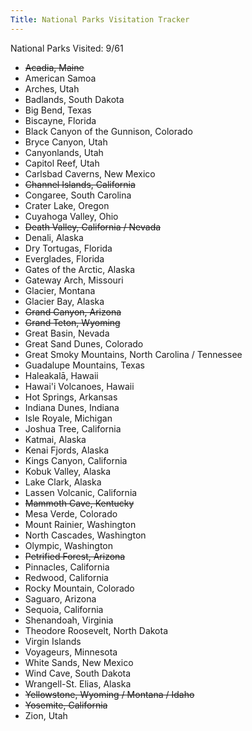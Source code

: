 ```yaml
---
Title: National Parks Visitation Tracker
---
```


National Parks Visited: 9/61

- ~~Acadia, Maine~~
- American Samoa
- Arches, Utah
- Badlands, South Dakota
- Big Bend, Texas
- Biscayne, Florida
- Black Canyon of the Gunnison, Colorado
- Bryce Canyon, Utah
- Canyonlands, Utah
- Capitol Reef, Utah
- Carlsbad Caverns, New Mexico
- ~~Channel Islands, California~~
- Congaree, South Carolina
- Crater Lake, Oregon
- Cuyahoga Valley, Ohio
- ~~Death Valley, California / Nevada~~
- Denali, Alaska
- Dry Tortugas, Florida
- Everglades, Florida
- Gates of the Arctic, Alaska
- Gateway Arch, Missouri
- Glacier, Montana
- Glacier Bay, Alaska
- ~~Grand Canyon, Arizona~~
- ~~Grand Teton, Wyoming~~
- Great Basin, Nevada
- Great Sand Dunes, Colorado
- Great Smoky Mountains, North Carolina / Tennessee
- Guadalupe Mountains, Texas
- Haleakalā, Hawaii
- Hawai'i Volcanoes, Hawaii
- Hot Springs, Arkansas
- Indiana Dunes, Indiana
- Isle Royale, Michigan
- Joshua Tree, California
- Katmai, Alaska
- Kenai Fjords, Alaska
- Kings Canyon, California
- Kobuk Valley, Alaska
- Lake Clark, Alaska
- Lassen Volcanic, California
- ~~Mammoth Cave, Kentucky~~
- Mesa Verde, Colorado
- Mount Rainier, Washington
- North Cascades, Washington
- Olympic, Washington
- ~~Petrified Forest, Arizona~~
- Pinnacles, California
- Redwood, California
- Rocky Mountain, Colorado
- Saguaro, Arizona
- Sequoia, California
- Shenandoah, Virginia
- Theodore Roosevelt, North Dakota
- Virgin Islands
- Voyageurs, Minnesota
- White Sands, New Mexico
- Wind Cave, South Dakota
- Wrangell-St. Elias, Alaska
- ~~Yellowstone, Wyoming / Montana / Idaho~~
- ~~Yosemite, California~~
- Zion, Utah
